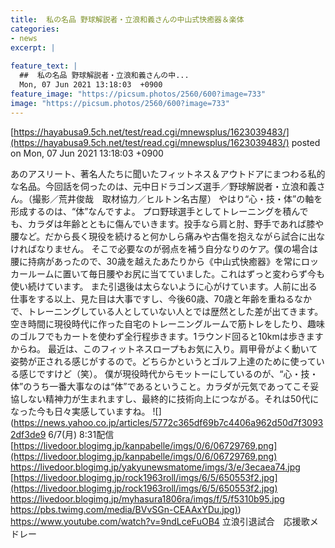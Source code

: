 ```yaml
---
title:  私の名品 野球解説者・立浪和義さんの中山式快癒器＆楽体  
categories:
- news
excerpt: |
  
feature_text: |
  ##  私の名品 野球解説者・立浪和義さんの中...
  Mon, 07 Jun 2021 13:18:03  +0900
feature_image: "https://picsum.photos/2560/600?image=733"
image: "https://picsum.photos/2560/600?image=733"
---
```


[https://hayabusa9.5ch.net/test/read.cgi/mnewsplus/1623039483/](https://hayabusa9.5ch.net/test/read.cgi/mnewsplus/1623039483/)
posted on Mon, 07 Jun 2021 13:18:03  +0900

<!--more-->

あのアスリート、著名人たちに聞いたフィットネス＆アウトドアにまつわる私的な名品。今回話を伺ったのは、元中日ドラゴンズ選手／野球解説者・立浪和義さん。（撮影／荒井俊哉　取材協力／ヒルトン名古屋） やはり“心・技・体”の軸を形成するのは、“体”なんですよ。 プロ野球選手としてトレーニングを積んでも、カラダは年齢とともに傷んでいきます。投手なら肩と肘、野手であれば膝や腰など。だから長く現役を続けると何かしら痛みや古傷を抱えながら試合に出なければなりません。 そこで必要なのが弱点を補う自分なりのケア。僕の場合は腰に持病があったので、30歳を越えたあたりから《中山式快癒器》を常にロッカールームに置いて毎日腰やお尻に当てていました。これはずっと変わらず今も使い続けています。 また引退後は太らないように心がけています。人前に出る仕事をする以上、見た目は大事ですし、今後60歳、70歳と年齢を重ねるなかで、トレーニングしている人としていない人とでは歴然とした差が出てきます。空き時間に現役時代に作った自宅のトレーニングルームで筋トレをしたり、趣味のゴルフでもカートを使わず全行程歩きます。1ラウンド回ると10kmは歩きますからね。 最近は、このフィットネスロープもお気に入り。肩甲骨がよく動いて姿勢が正される感じがするので。どちらかというとゴルフ上達のために使っている感じですけど（笑）。 僕が現役時代からモットーにしているのが、“心・技・体”のうち一番大事なのは“体”であるということ。カラダが元気であってこそ妥協しない精神力が生まれますし、最終的に技術向上につながる。それは50代になった今も日々実感していますね。 ![](https://news.yahoo.co.jp/articles/5772c365df69b7c4406a962d50d7f30932df3de9 6/7(月) 8:31配信 [https://livedoor.blogimg.jp/kanpabelle/imgs/0/6/06729769.png](https://livedoor.blogimg.jp/kanpabelle/imgs/0/6/06729769.png) https://livedoor.blogimg.jp/yakyunewsmatome/imgs/3/e/3ecaea74.jpg [https://livedoor.blogimg.jp/rock1963roll/imgs/6/5/650553f2.jpg](https://livedoor.blogimg.jp/rock1963roll/imgs/6/5/650553f2.jpg) https://livedoor.blogimg.jp/myhasura1806ra/imgs/f/5/f5310b95.jpg [https://pbs.twimg.com/media/BVvSGn-CEAAxYDu.jpg)](https://pbs.twimg.com/media/BVvSGn-CEAAxYDu.jpg)) https://www.youtube.com/watch?v=9ndLceFuOB4 立浪引退試合　応援歌メドレー
